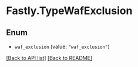 # Fastly.TypeWafExclusion

## Enum


* `waf_exclusion` (value: `"waf_exclusion"`)



[[Back to API list]](../../README.md#endpoints) [[Back to README]](../../README.md)
